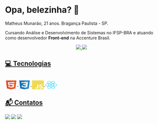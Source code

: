 # Opa, belezinha? 🎈

Matheus Munarão, 21 anos. Bragança Paulista - SP. 

Cursando Análise e Desenvolvimento de Sistemas no IFSP-BRA e atuando como desenvolvedor **Front-end** na Accenture Brasil.

<div align="center">
  <a href="https://github.com/matheusmunarao">
  <img height="180em" src="https://github-readme-stats.vercel.app/api?username=matheusmunarao&show_icons=true&theme=dark&include_all_commits=true&count_private=true"/>
  <img height="180em" src="https://github-readme-stats.vercel.app/api/top-langs/?username=matheusmunarao&layout=compact&langs_count=7&theme=dark"/>
</div>

## 💻 Tecnologias

<div style="display: inline_block"><br>
  <img align="center" alt="Muna HTML" height="30" width="40" src="https://raw.githubusercontent.com/devicons/devicon/master/icons/html5/html5-original.svg">
  <img align="center" alt="Muna CSS" height="30" width="40" src="https://raw.githubusercontent.com/devicons/devicon/master/icons/css3/css3-original.svg">
  <img align="center" alt="Muna JS" height="30" width="40" src="https://raw.githubusercontent.com/devicons/devicon/master/icons/javascript/javascript-plain.svg">
  <img align="center" alt="Muna React" height="30" width="40" src="https://raw.githubusercontent.com/devicons/devicon/master/icons/react/react-original.svg">
</div>

## 📬 Contatos

<a href = "mailto:contatomatheusmunarao@gmail.com"><img src="https://img.shields.io/badge/-Gmail-%23333?style=for-the-badge&logo=gmail&logoColor=white" target="_blank"></a>
<a href="https://www.linkedin.com/in/matheusmunarao" target="_blank"><img src="https://img.shields.io/badge/-LinkedIn-%230077B5?style=for-the-badge&logo=linkedin&logoColor=white" target="_blank"></a>
<a href="https://instagram.com/matheusmunarao" target="_blank"><img src="https://img.shields.io/badge/-Instagram-%23E4405F?style=for-the-badge&logo=instagram&logoColor=white" target="_blank"></a>
